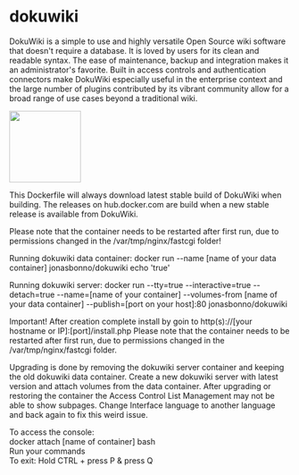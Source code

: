 # dokuwiki
DokuWiki is a simple to use and highly versatile Open Source wiki software that doesn't require a database. 
It is loved by users for its clean and readable syntax. 
The ease of maintenance, backup and integration makes it an administrator's favorite. 
Built in access controls and authentication connectors make DokuWiki especially useful in the enterprise context 
and the large number of plugins contributed by its vibrant community allow for a broad range of use cases beyond a traditional wiki. 

<img src="https://www.dokuwiki.org/_media/wiki:dokuwiki-128.png" width="128" height="128">

This Dockerfile will always download latest stable build of DokuWiki when building.
The releases on hub.docker.com are build when a new stable release is available from DokuWiki.

Please note that the container needs to be restarted after first run, due to permissions changed in the /var/tmp/nginx/fastcgi folder!

Running dokuwiki data container:
docker run --name [name of your data container] jonasbonno/dokuwiki echo 'true'

Running dokuwiki server:
docker run --tty=true --interactive=true --detach=true --name=[name of your container] --volumes-from [name of your data container] --publish=[port on your host]:80 jonasbonno/dokuwiki

Important! After creation complete install by goin to http(s)://[your hostname or IP]:[port]/install.php
Please note that the container needs to be restarted after first run, due to permissions changed in the /var/tmp/nginx/fastcgi folder.

Upgrading is done by removing the dokuwiki server container and keeping the old dokuwiki data container.
Create a new dokuwiki server with latest version and attach volumes from the data container.
After upgrading or restoring the container the Access Control List Management may not be able to show subpages.
Change Interface language to another language and back again to fix this weird issue.

To access the console:
</br>docker attach [name of container] bash
</br>Run your commands
</br>To exit: Hold CTRL + press P & press Q

